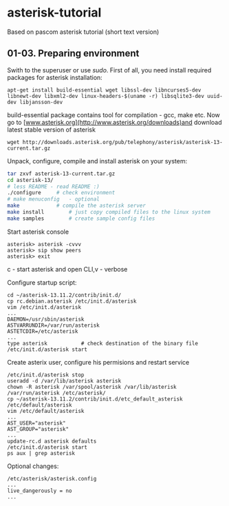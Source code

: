 # asterisk-tutorial
Based on pascom asterisk tutorial (short text version)


## 01-03. Preparing environment
Swith to the superuser or use _sudo_.
First of all, you need install required packages for asterisk installation:
```
apt-get install build-essential wget libssl-dev libncurses5-dev libnewt-dev libxml2-dev linux-headers-$(uname -r) libsqlite3-dev uuid-dev libjansson-dev
```
build-essential package contains tool for compilation - gcc, make etc.
Now go to [www.asterisk.org](http://www.asterisk.org/downloads)and download latest stable version of asterisk
```
wget http://downloads.asterisk.org/pub/telephony/asterisk/asterisk-13-current.tar.gz
```
Unpack, configure, compile and install asterisk on your system:
```bash
tar zxvf asterisk-13-current.tar.gz
cd asterisk-13/
# less README - read README :)
./configure		# check environment
# make menuconfig   - optional
make 			# compile the asterisk server
make install 		# just copy compiled files to the linux system
make samples 		# create sample config files
```
Start asterisk console
```
asterisk> asterisk -cvvv     
asterisk> sip show peers
asterisk> exit
```
c - start asterisk and open CLI,v - verbose

Configure startup script:
```
cd ~/asterisk-13.11.2/contrib/init.d/
cp rc.debian.asterisk /etc/init.d/asterisk
vim /etc/init.d/asterisk
...
DAEMON=/usr/sbin/asterisk
ASTVARRUNDIR=/var/run/asterisk
ASTETCDIR=/etc/asterisk		
...
type asterisk			# check destination of the binary file
/etc/init.d/asterisk start
```
Create asterix user, configure his permisions and restart service
```
/etc/init.d/asterisk stop
useradd -d /var/lib/asterisk asterisk
chown -R asterisk /var/spool/asterisk /var/lib/asterisk /var/run/asterisk /etc/asterisk/
cp ~/asterisk-13.11.2/contrib/init.d/etc_default_asterisk /etc/default/asterisk
vim /etc/default/asterisk
...
AST_USER="asterisk"
AST_GROUP="asterisk"	
...
update-rc.d asterisk defaults
/etc/init.d/asterisk start
ps aux | grep asterisk		
```
Optional changes:
```
/etc/asterisk/asterisk.config
...
live_dangerously = no	
...
```


